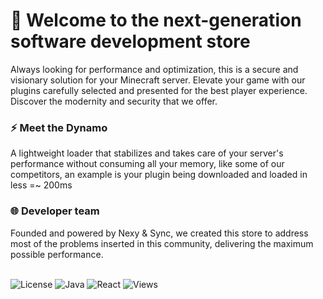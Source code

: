 # 💎 Welcome to the next-generation software development store
Always looking for performance and optimization, this is a secure and visionary solution for your Minecraft server. Elevate your game with our plugins carefully selected and presented for the best player experience. Discover the modernity and security that we offer.

### ⚡ Meet the Dynamo
A lightweight loader that stabilizes and takes care of your server's performance without consuming all your memory, like some of our competitors, an example is your plugin being downloaded and loaded in less =~ 200ms

### 🌐 Developer team
Founded and powered by Nexy & Sync, we created this store to address most of the problems inserted in this community, delivering the maximum possible performance.
<br/>
<br/>

![License](https://img.shields.io/github/license/Ileriayo/markdown-badges?style=for-the-badge)
![Java](https://img.shields.io/badge/java-%23ED8B00.svg?style=for-the-badge&logo=openjdk&logoColor=white)
![React](https://img.shields.io/badge/react-%2320232a.svg?style=for-the-badge&logo=react&logoColor=%2361DAFB)
![Views](https://komarev.com/ghpvc/?username=LothusCode&style=for-the-badge&color=blueviolet)
